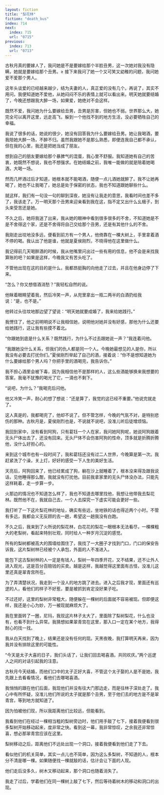 ```yaml
---
layout: fiction
title: "梨花林"
fiction: "death_bus"
index: 714
next:
  index: 715
  url: "0715"
previous:
  index: 713
  url: "0713"
---
```

古秋月真的要嫁人了，我问她是不是要嫁给那个半脸丑男，这一次她对我没有隐瞒，她就是要嫁给那个丑男。≥ 接下来我问了她一个又可笑又幼稚的问题，我问她爱不爱那个男人。

这年头谈爱的已经越来越少，结为夫妻的人，真正爱的没有几个。再说了，其实不用问，我便知道她不爱他，从她闷闷不乐的表情上就可以看出来。明天她就要结婚了，今晚还想跟我大醉一场，如果爱，她绝对不会这样。

既然不爱，我问她为什么要嫁给丑男，丑男是厉害，但她也不弱。世界那么大，她完全可以离开这里，远走高飞，躲到一个他找不到的地方生活，没必要牺牲自己的幸福。

我说了很多的话，她说的很少，她没有回答我为什么要嫁给丑男。她让我喝酒，要我陪她大醉一场，不醉不归。虽然我跟她不是那么熟悉，即便连我自己都不承认，但在我的心里，我还是把她当成了朋友。

想到自己的朋友要嫁给那个暴脾气的混蛋，我心里不舒服。我知道她有自己的苦衷，她既然不想说，我也不想强求。在她结婚之前，我唯一能做的就是陪着她喝酒，大喝一场。

然而几杯酒过后才知道，她根本就不能喝酒，随便一点儿酒她就醉了。我不让她再喝了，她也不让我喝了，她总是处于保密的状态，我也不知道跟她聊些什么。

就这样，我们有一句没一句的聊到深夜，她没有让我走的意思，我看时间也差不多了，我该走了。万一明天那个丑男来迎亲看到我在这，指不定又出什么幺蛾子，到头来受苦还是她。

不久之后，她将我送了出来，我从她的眼神中看到很多很多的不舍，不知道她是不是不舍得这个家，还是不舍得将自己交给那个丑男，还是有其他什么的不舍。

我刚走出坟地没多远，便看到前方有一个男人，他倚靠在一棵大树上，手里拿着酒不停的喝。我认出了他是谁，他就是夏侯刚烈，不晓得他在这里做什么。

我记得前几天喝醉酒的时候，我从他嘴里问出过一些有用的信息，他不会是来找我算账的吧？如果是这样，今晚我又有苦头吃了。

不管他出现在这的目的是什么，我都昂挺胸的向他走了过去，并且在他身边停了下来。

“怎么？你又想借酒消愁？”我轻松自然的说。

他眯着眼睛望着我，然后冷笑一声，从兜里拿出一瓶二两半的白酒扔给我说：“是，也不是。”

他转过头往坟地那边望了望说：“明天她就要成婚了，我来给她践行。”

我愣住了，他之前明明说不让我相信她，说明他对她并没有好感，那他为什么还要给她践行，这让我有些摸不着北。

“你跟她到底是什么关系？既然践行，为什么不过去跟她说一声？”我连着问他。

“我跟她没什么关系，但我们的仇人都是同一个人。今晚她最想见的人是你，所以我没有必要去打扰你们。”夏侯刚烈举起了自己的酒，接着说：“你不是想知道她为什么要嫁给那个男人吗？你把手里的酒喝完，我告诉你。”

我不担心酒里会被下毒，因为我相信他不是那样的人，这么些酒能够换来我想要的答案，我毫不犹豫的喝光了它，一滴也不剩下。

“说吧，为什么？”我喝完后问他。

他又冷笑一声，耐心的想了想说：“还是算了，我觉的这已经不重要。”他说完就走了。

这人真是的，我都喝完了，他却不说了。但不管怎样，今晚的气氛不对，是特别悲伤的那种。古秋月是，夏侯刚烈也是，不说就不说吧，没准儿听后徒增烦恼。

我回到家中，没有看到阿狗，只有葛钰一个人在家，我问她阿狗呢，她说阿狗跟着无头尸体出去了，还没有回来。无头尸体不会伤害阿狗的性命，顶多就是折腾折腾他，没什么好担心的。

来到这个城市也有一段时间了，我和葛钰还没有过二人世界，今晚算是第一次。我赶紧洗了个澡，关上灯，好好的感受一下人生的美好生活。

天亮后，阿狗回来了，他已经累成了狗，躺在沙上就睡着了，根本没来得及跟我说话，见他睡得那么酣，我就没有打扰他。目前我拿家里的无头尸体没办法，只能先这样耗着，走一步算一步。

火那边的情况也不知道怎么样了，我也不知道去哪里找他，我想让他带我去梨花林。既然他不在，我就自己去，一个人去探究一下虚实可能会更好一些。

我打听了一下这片梨花林的地址，确实有些远，坐地铁的话也得近两个小时。不管有多远，我都会义无反顾的去一趟，希望这一趟我没有白跑。

不久之后，我来到了火所说的梨花林，白花花的梨花一眼根本无法看尽，一棵棵粗大的老梨树，看起来特别壮观，同时给人一种岁月沉淀的感觉。

所有的梨树都被高大的围墙给围住了，我找了一大圈子才找到门口，门口的保安告诉我，这片梨树林已经被个人承包，外面的人不准进入。

能包下这古梨树林的人一定是有钱人，梨树一年四季开花，又不结果，还不让外人进入观光，这是百分百赔钱的买卖。越是这样，我越觉得这里面有古怪，没准儿这里还真是翠青宫所在。

为了弄清楚状况，我走到一个没人的地方跳了进去。进入之后我才现，里面还有巡逻的人，看他们的样子不好惹，要是被抓到肯定没好果子吃。

不过还好，这里的梨树非常粗大，随便躲在一棵树的后面就不容易被现。但即便这样，我还是小心为妙，万一被现就麻烦大了。

我在里面转了一圈，尼玛，我现这片林子太大了，里面除了梨树梨花，什么也没有，也看不到什么异常。我猜想如果翠青宫在这里，那入口一定在某个地方，我得耐心的找一找。

我从白天找到了晚上，结果还是没有任何的现。天黑夜晚，我打算明天再来，因为我并没有排除这里的可能性。

“今天是太子大喜的日子，我们头话了，让我们回去喝喜酒，共同欢庆。”两个巡逻人之间的对话引起我的注意。

古秋月今天结婚，而他们口中的太子正好大喜，不管这个太子娶的人是不是她，我先跟上去看看情况，看他们去哪喝喜酒。

我悄悄的跟在他们后面，我现他们并没有往大门那边走，而是往林子深处走了。我心中有所怀疑，没准儿他们所说的太子就是那个丑男，至于他们去的地方是不是翠青宫，等到地方就知道了。

因为怕被他们现，所以我距离他们比较远，但能看到。

我看到他们在经过一棵相当粗的梨树旁边时，他们用手敲了七下，接着我便看到很多梨树开始移动起来，度非常之快。看到这一幕，我非常惊叹，之余我还非常惊喜，想必那翠青宫应该在这里。

梨树移动之后，距离他们不远处出现一个洞口，接着我便看到他们走了下去。

看似他们的机关简单，其实一点儿也不简单，因为这么多梨树，不知道的人，根本分不清是哪一棵。如果随便找一棵就敲的话，估计会让下面的人现。

他们走后没多久，树木又移动起来，那个洞口也随着消失了。

我走了过后，学着他们在同一棵树上敲了七下，然后等待着树木的移动和洞口的出现。